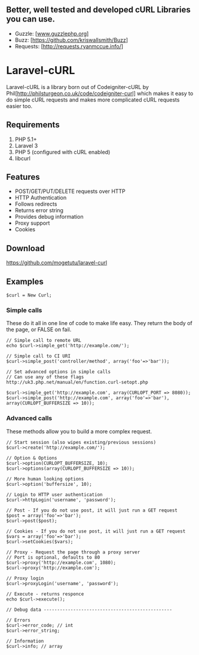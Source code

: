 ## Better, well tested and developed cURL Libraries you can use.
- Guzzle: [www.guzzlephp.org]
- Buzz: [https://github.com/kriswallsmith/Buzz]
- Requests: [http://requests.ryanmccue.info/]


































# Laravel-cURL

Laravel-cURL is a library born out of Codeigniter-cURL by Phil[http://philsturgeon.co.uk/code/codeigniter-curl] which makes it easy to do simple cURL requests and makes more complicated cURL requests easier too.

## Requirements

1. PHP 5.1+
2. Laravel 3
3. PHP 5 (configured with cURL enabled)
4. libcurl

## Features

* POST/GET/PUT/DELETE requests over HTTP
* HTTP Authentication
* Follows redirects
* Returns error string
* Provides debug information
* Proxy support
* Cookies

## Download

https://github.com/mogetutu/laravel-curl

## Examples

    $curl = New Curl;

### Simple calls

These do it all in one line of code to make life easy. They return the body of the page, or FALSE on fail.

    // Simple call to remote URL
    echo $curl->simple_get('http://example.com/');

    // Simple call to CI URI
    $curl->simple_post('controller/method', array('foo'=>'bar'));

    // Set advanced options in simple calls
    // Can use any of these flags http://uk3.php.net/manual/en/function.curl-setopt.php

    $curl->simple_get('http://example.com', array(CURLOPT_PORT => 8080));
    $curl->simple_post('http://example.com', array('foo'=>'bar'), array(CURLOPT_BUFFERSIZE => 10));

### Advanced calls

These methods allow you to build a more complex request.

    // Start session (also wipes existing/previous sessions)
    $curl->create('http://example.com/');

    // Option & Options
    $curl->option(CURLOPT_BUFFERSIZE, 10);
    $curl->options(array(CURLOPT_BUFFERSIZE => 10));

    // More human looking options
    $curl->option('buffersize', 10);

    // Login to HTTP user authentication
    $curl->httpLogin('username', 'password');

    // Post - If you do not use post, it will just run a GET request
    $post = array('foo'=>'bar');
    $curl->post($post);

    // Cookies - If you do not use post, it will just run a GET request
    $vars = array('foo'=>'bar');
    $curl->setCookies($vars);

    // Proxy - Request the page through a proxy server
    // Port is optional, defaults to 80
    $curl->proxy('http://example.com', 1080);
    $curl->proxy('http://example.com');

    // Proxy login
    $curl->proxyLogin('username', 'password');

    // Execute - returns responce
    echo $curl->execute();

    // Debug data ------------------------------------------------

    // Errors
    $curl->error_code; // int
    $curl->error_string;

    // Information
    $curl->info; // array

